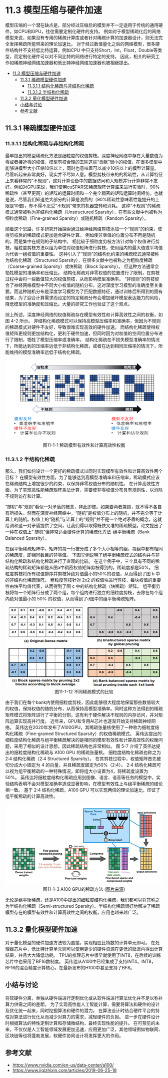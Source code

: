 <!--Copyright © Microsoft Corporation. All rights reserved.
  适用于[License](https://github.com/microsoft/AI-System/blob/main/LICENSE)版权许可-->

# 11.3 模型压缩与硬件加速

模型压缩的一个潜在缺点是，部分经过压缩后的模型并不一定适用于传统的通用硬件，如CPU和GPU，往往需要定制化硬件的支持。
例如对于模型稀疏化后的网络模型来说，如果没有专用的稀疏计算库或者针对稀疏计算的加速器设计，则无法完全发挥稀疏所能带来的理论加速比。
对于经过数值量化之后的网络模型，很多硬件结构并不支持低比特运算，例如CPU 中只支持Short，Int，Float，Double等类型，而定制化硬件可以对不同比特的网络进行特定的支持。
因此，相关的研究工作如稀疏神经网络加速器和低比特神经网络加速器也被相继提出。

- [11.3 模型压缩与硬件加速](#113-模型压缩与硬件加速)
  - [11.3.1 稀疏模型硬件加速](#1131-稀疏模型硬件加速)
    - [11.3.1.1 结构化稀疏与非结构化稀疏](#11311-结构化稀疏与非结构化稀疏)
    - [11.3.1.2 半结构化稀疏](#11312-半结构化稀疏)
  - [11.3.2 量化模型硬件加速](#1132-量化模型硬件加速)
  - [小结与讨论](#小结与讨论)
  - [参考文献](#参考文献)


## 11.3.1 稀疏模型硬件加速

### 11.3.1.1 结构化稀疏与非结构化稀疏

最早提出的模型稀疏化方法是细粒度的权值剪枝。深度神经网络中存在大量数值为零或者接近零的权值，模型剪枝合理的去除这些“贡献”很小的权值，在很多模型中能够讲模型大小压缩10倍以上，同时也意味着可以减少10倍以上的模型计算量。尽管听起来非常美好，现实并不尽如人意。模型剪枝带来的的稀疏性，从计算特征上来看非常的“不规则”，这对计算设备中的数据访问和大规模并行计算非常不友好。例如对GPU来说，我们使用cuSPARSE稀疏矩阵计算库来进行实验时，90%稀疏性（甚至更高）的矩阵的运算时间和一个完全稠密的矩阵运算时间相仿。也就是说，尽管我们知道绝大部分的计算是浪费的（90%稀疏性意味着性能提升的上限是10倍)，却不得不忍受“不规则”带来的机器空转和消耗。
这种“不规则”的稀疏模式通常被称为非结构化稀疏（Unstructured Sparsity），在有些文献中也被称为细粒度稀疏（Fine-grained Sparsity）或随机稀疏（Random Sparsity）。

顺着这个思路，许多研究开始探索通过给神经网络剪枝添加一个“规则”的约束，使得剪枝后的稀疏模式更加适合硬件计算。
例如使非零值的位置分布不再是随机的，而是集中在规则的子结构中。
相比较于细粒度剪枝方法针对每个权值进行剪枝，粗粒度剪枝方法以组为单位对权值矩阵进行剪枝，使用组内的最大值或平均值为代表一组权值的重要性。
这种引入了“规则”的结构化约束的稀疏模式通常被称为结构化稀疏（Structured Sparsity），在很多文献中也被称之为粗粒度稀疏（Coarse-grained Sparsity）或块稀疏（Block Sparsity）。
但这种方法通常会牺牲模型的准确率和压缩比。
结构化稀疏对非零权值的位置进行了限制，在剪枝过程中会将一些数值较大的权值剪枝，从而影响模型准确率。
“非规则”的剪枝契合了神经网络模型中不同大小权值的随机分布，这对深度学习模型的准确度至关重要。而这种随机分布是深度学习模型为了匹配数据特征，通过训练后所得到的固有结果，为了迎合计算需求而设定的特定稀疏分布会增加破坏模型表达能力的风险，降低模型的准确度和压缩比。大量的研究工作也验证了这个观点。


综上所述，深度神经网络的权值稀疏存在模型有效性和计算高效性之间的权衡，如图 4-2 所示。
非结构化稀疏模式可以保持高模型压缩率和准确率，但因为不规则的稀疏模式对硬件不友好，导致很难实现高效的硬件加速。
而结构化稀疏使得权值矩阵更规则更加结构化，更利于硬件加速，但同时因为对权值的空间位置分布进行了限制，牺牲了模型压缩率或准确率。
结构化稀疏在不损失模型准确率的情况下，所能达到的压缩率远低于非结构化稀疏，或者在达到相同压缩率的情况下，所能维持的模型准确率远低于结构化稀疏。


<center> <img src="./img/3/稀疏平衡.jpg" width="500" height="260" /></center>
<center>图11-1-1 稀疏模型有效性和计算高效性权衡</center>


### 11.3.1.2 半结构化稀疏


那么，我们如何设计一个更好的稀疏模式以同时实现模型有效性和计算高效性两个目标？
在模型有效性方面，为了能够达到高模型准确率和压缩率，稀疏模式应该在稀疏结构上增加很少的约束，以保持非零权值分布的随机性。
在计算高效性方面，为了实现高性能稀疏矩阵乘法计算，需要使非零权值分布具有规则性，以消除不规则访存和计算。

“随机”与“规则”看似一对矛盾的概念，非此即彼。如果要两者兼顾，就不得不各自有所损失。然而在深度神经网络中，“随机”是权值分布上的随机，并不完全等于计算上的随机。权值上的“随机”与计算上的“规则”并不是一个绝对矛盾的概念，这就给调和这一对矛盾提供了空间，让我们得以取得既快又准的稀疏模型。论文提出了一种在权值上“ 随机”但非常适合硬件计算的稀疏化方法-组平衡稀疏（Bank Balanced Sparsity）。


在组平衡稀疏矩阵中，矩阵的每一行被分成了多个大小相等的组，每组中都有相同的稀疏度，即相同数目的非零值。
下图举例说明了组平衡稀疏模式的结构并与非结构化稀疏和结构化稀疏进行了直观的比较。
在这个例子中，三个具有不同的稀疏结构的稀疏矩阵都是从图a中稠密权值矩阵剪枝得到的，稀疏度都是50%。
细粒度剪枝将所有权值排序并剪枝掉绝对值最小的50%的权值，从而得到了图 b 中的非结构化稀疏矩阵。
粗粒度剪枝针对 2x2 的权值块进行剪枝，每块权值的重要性由块平均值代表，从而得到了图 c 中的结构化稀疏（块稀疏）矩阵。
组平衡剪枝将每一个矩阵行分成了两个组，每个组内进行独立的细粒度剪枝，去除在每个组内绝对值最小的 50% 的权值，从而得到了d图中的组平衡稀疏矩阵。


<center> <img src="./img/3/稀疏比较.jpg" width="500" height="260" /></center>
<center>图11-1-12 不同稀疏模式的比较</center>

由于我们在每个bank内使用细粒度剪枝，因此能够很大程度地保留那些数值较大的权值，保持权值的随机分布，从而保持高模型准确率。同时这种方法得到的稀疏矩阵模式将矩阵进行了平衡的分割，这有利于硬件解决不规则的内存访问，并对矩阵运算实现高并行度。
近年来，GPU和专用AI芯片也逐渐开始支持稀疏神经网络。
英伟达在2020年发布了A100GPU，其稀疏张量核使用了一种称为细粒度结构化稀疏（Fine-grained Structured Sparsity）的权值稀疏模式。
英伟达提出的细粒度结构化稀疏与组平衡稀疏解决的是相同的模型有效性和计算高效性的权衡问题，采用了相似的设计思想，因此稀疏结构也非常相似。
图 5-7 介绍了英伟达提出的细粒度结构化稀疏与 A100 GPU 的稀疏张量核。
细粒度结构化稀疏也称之为 2:4 结构化稀疏（2:4 Structured Sparsity）。
在其剪枝过程中，权值矩阵首先被切分成大小固定为 4 的向量，并且稀疏度固定为50%（2:4）。
2:4 结构化稀疏可以视为组平衡稀疏的一种特殊情况，即将组大小设置为4，将稀疏度设置为 50%。
英伟达将细粒度结构化稀疏应用到图像、语言、语音等任务的模型中，实验结构表明不会对模型准确率造成显著影响，在模型有效性上与组平衡稀疏的结论相一致。
基于 2:4 结构化稀疏，A100 GPU 可以实现两倍的理论加速比，印证了组平衡稀疏的计算高效性。


<center> <img src="./img/3/A100_sparse.jpg" width="500" height="260" /></center>
<center>图11-1-3 A100 GPU的稀疏方法 (<a href="https://www.nvidia.com/en-us/data-center/a100/">图片来源</a>)</center>

无论是组平衡稀疏，还是A100中提出的细粒度结构化稀疏，我们都可以将其称之为半结构化稀疏（Semi-structured Sparsity）。半结构化稀疏很好地解决了稀疏模型存在的模型有效性和计算高效性之间的权衡，应用也越来越广泛。


## 11.3.2 量化模型硬件加速

对于量化模型的硬件加速方法较为直接，实现相应比特数的计算单元即可。
在处理器芯片中，低比特计算单元则可以使用更少的硬件资源在更低的延迟内得出计算结果，并且大大降低功耗。
TPU的推理芯片中很早就使用了INT8，在后续的训练芯片中也采用了BF16数制度。
英伟达从A100中已经集成了支持INT4，INT8，BF16的混合精度计算核心，在最新发布的H100中甚至支持了BF8。

## 小结与讨论

将软硬件分离，单独从硬件端进行定制优化或从软件端进行算法优化并不足以弥补算力供需之间的差距。
为了实现高性能人工智能计算，需要将算法和硬件的设计及优化统一起来，同时挖掘算法和硬件的潜力。
在算法设计时结合硬件平台的特性对算法进行优化从而减少对算力的需求，减轻硬件的负担。
进一步在硬件设计时根据算法的特性定制计算和存储微结构，最终实现性能的提升。
在可预见的未来，不仅仅是人工智能领域发展更加迅速，应用更加广泛，其他领域例如物联网、区块链等也将蓬勃发展，软硬件协同设计将发挥更大的作用。

## 参考文献

- https://www.nvidia.com/en-us/data-center/a100/
- https://www.jiqizhixin.com/articles/2019-06-25-18